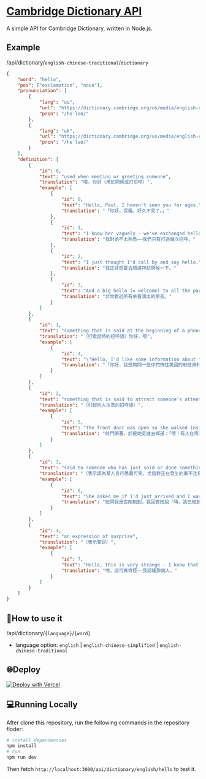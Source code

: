 # [Cambridge Dictionary API](https://github.com/chenelias/cambridge-dictionary-api)

A simple API for Cambridge Dictionary, written in Node.js.

## Example

/api/dictionary/`english-chinese-traditional`/`dictionary`

```json
{
    "word": "hello",
    "pos": ["exclamation", "noun"],
    "pronunciation": [
        {
            "lang": "us",
            "url": "https://dictionary.cambridge.org/us/media/english-chinese-traditional/us_pron/h/hel/hello/hello.mp3",
            "pron": "/heˈloʊ/"
        },
        {
            "lang": "uk",
            "url": "https://dictionary.cambridge.org/us/media/english-chinese-traditional/uk_pron/u/ukh/ukhef/ukheft_029.mp3",
            "pron": "/heˈləʊ/"
        }
    ],
    "definition": [
        {
            "id": 0,
            "text": "used when meeting or greeting someone",
            "translation": "喂，你好（用於問候或打招呼）",
            "example": [
                {
                    "id": 0,
                    "text": "Hello, Paul. I haven't seen you for ages.",
                    "translation": "「你好，保羅。好久不見了。」"
                },
                {
                    "id": 1,
                    "text": "I know her vaguely - we've exchanged hellos a few times.",
                    "translation": "我對她不太熟悉——我們只有打過幾次招呼。"
                },
                {
                    "id": 2,
                    "text": "I just thought I'd call by and say hello.",
                    "translation": "我正好想要去順道拜訪問候一下。"
                },
                {
                    "id": 3,
                    "text": "And a big hello (= welcome) to all the parents who've come to see the show.",
                    "translation": "非常歡迎所有來看演出的家長。"
                }
            ]
        },
        {
            "id": 1,
            "text": "something that is said at the beginning of a phone conversation",
            "translation": "（打電話時的招呼語）你好，喂",
            "example": [
                {
                    "id": 4,
                    "text": "\"Hello, I'd like some information about flights to the US, please.\"",
                    "translation": "「你好，我想詢問一些你們飛往美國的航班資料。」"
                }
            ]
        },
        {
            "id": 2,
            "text": "something that is said to attract someone's attention",
            "translation": "（引起別人注意的招呼語）",
            "example": [
                {
                    "id": 5,
                    "text": "The front door was open so she walked inside and called out, \"Hello! Is there anybody in?\"",
                    "translation": "前門開著，於是她走進去喊道：「喂！有人在嗎?」"
                }
            ]
        },
        {
            "id": 3,
            "text": "said to someone who has just said or done something stupid, especially something that shows they are not noticing what is happening",
            "translation": "（表示認為某人言行愚蠢可笑，尤指對正在發生的事不注意）",
            "example": [
                {
                    "id": 6,
                    "text": "She asked me if I'd just arrived and I was like \"Hello, I've been here for an hour.\"",
                    "translation": "她問我是否剛剛到，我回答她說「嗨，我已經到這裡一個小時了。」"
                }
            ]
        },
        {
            "id": 4,
            "text": "an expression of surprise",
            "translation": "（表示驚訝）",
            "example": [
                {
                    "id": 7,
                    "text": "Hello, this is very strange - I know that man.",
                    "translation": "嘿，這可真奇怪——我認識那個人。"
                }
            ]
        }
    ]
}
```

## 📖How to use it

/api/dictionary/`{language}`/`{word}`

-   language option: `english` | `english-chinese-simplified` | `english-chinese-traditional`

## 🌐Deploy

[![Deploy with Vercel](https://vercel.com/button)](https://vercel.com/new/clone?repository-url=https://github.com/chenelias/cambridge-dictionary-api/)

## 💻Running Locally

After clone this repository, run the following commands in the repository floder:

```bash
# install dependencies
npm install
# run
npm run dev
```

Then fetch `http://localhost:3000/api/dictionary/english/hello` to test it.
